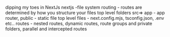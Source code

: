 dipping my toes in NextJs
nextjs -file system routing - routes are determined by how you structure your files
top level folders src=> app - app router, public - static file
top level files - next.config.mjs, tsconfig.json, .env etc..
routes - nested routes, dynamic routes, route groups and private folders, parallel and intercepted routes
